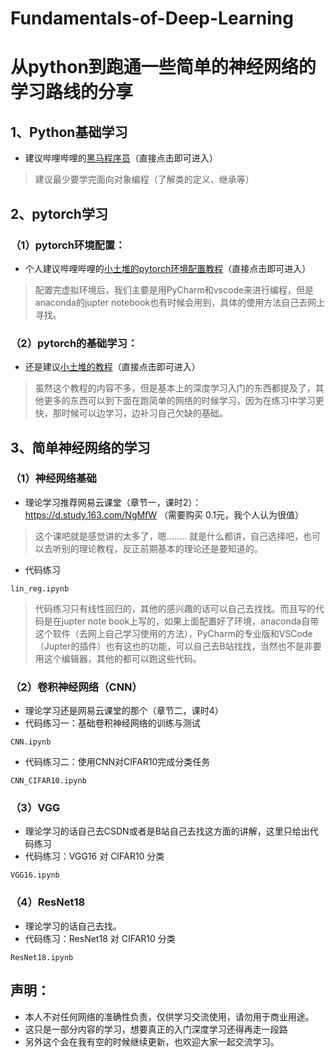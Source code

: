 # Fundamentals-of-Deep-Learning
# 从python到跑通一些简单的神经网络的学习路线的分享  
## 1、Python基础学习  
- 建议哔哩哔哩的[黑马程序员][python教程]（直接点击即可进入）  
>建议最少要学完面向对象编程（了解类的定义、继承等）  
## 2、pytorch学习  
### （1）pytorch环境配置：  
- 个人建议哔哩哔哩的[小土堆的pytorch环境配置教程][pytorch环境配置教程]（直接点击即可进入）  
>配置完虚拟环境后，我们主要是用PyCharm和vscode来进行编程，但是anaconda的jupter notebook也有时候会用到，具体的使用方法自己去网上寻找。 
### （2）pytorch的基础学习：  
- 还是建议[小土堆的教程][pytorch基础]（直接点击即可进入）  
>虽然这个教程的内容不多，但是基本上的深度学习入门的东西都提及了，其他更多的东西可以到下面在跑简单的网络的时候学习，因为在练习中学习更快，那时候可以边学习，边补习自己欠缺的基础。
## 3、简单神经网络的学习  
### （1）神经网络基础  
- 理论学习推荐网易云课堂（章节一，课时2）：https://d.study.163.com/NgMfW  （需要购买 0.1元，我个人认为很值）  
> 这个课吧就是感觉讲的太多了，嗯........ 就是什么都讲，自己选择吧，也可以去听别的理论教程，反正前期基本的理论还是要知道的。
- 代码练习
```  
lin_reg.ipynb  
```    
> 代码练习只有线性回归的，其他的感兴趣的话可以自己去找找。而且写的代码是在jupter note book上写的，如果上面配置好了环境，anaconda自带这个软件（去网上自己学习使用的方法），PyCharm的专业版和VSCode（Jupter的插件）也有这也的功能，可以自己去B站找找，当然也不是非要用这个编辑器，其他的都可以跑这些代码。  
### （2）卷积神经网络（CNN）  
- 理论学习还是网易云课堂的那个（章节二，课时4）  
- 代码练习一：基础卷积神经网络的训练与测试  
```  
CNN.ipynb  
```  
- 代码练习二：使用CNN对CIFAR10完成分类任务  
```  
CNN_CIFAR10.ipynb
```  
### （3）VGG  
- 理论学习的话自己去CSDN或者是B站自己去找这方面的讲解，这里只给出代码练习  
- 代码练习：VGG16 对 CIFAR10 分类  
```  
VGG16.ipynb  
```  
### （4）ResNet18  
- 理论学习的话自己去找。  
- 代码练习：ResNet18 对 CIFAR10 分类  
```  
ResNet18.ipynb  
```  
  








## 声明：  
- 本人不对任何网络的准确性负责，仅供学习交流使用，请勿用于商业用途。  
- 这只是一部分内容的学习，想要真正的入门深度学习还得再走一段路
- 另外这个会在我有空的时候继续更新，也欢迎大家一起交流学习。


[python教程]: https://www.bilibili.com/video/BV1qW4y1a7fU/?share_source=copy_web&vd_source=d525d206ba3d00d6f0713e1fe790ebf9
[pytorch环境配置教程]: https://www.bilibili.com/video/BV1S5411X7FY/?share_source=copy_web&vd_source=d525d206ba3d00d6f0713e1fe790ebf9
[pytorch基础]: https://www.bilibili.com/video/BV1hE411t7RN/?share_source=copy_web&vd_source=d525d206ba3d00d6f0713e1fe790ebf9
